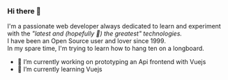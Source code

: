### Hi there 👋

I'm a passionate web developer always dedicated to learn and experiment with the *"latest and (hopefully :pray:) the greatest" technologies.*<br />
I have been an Open Source user and lover since 1999.<br />
In my spare time, I'm trying to learn how to hang ten on a longboard.<br />

- 🔭 I’m currently working on prototyping an Api frontend with Vuejs
- 🌱 I’m currently learning Vuejs

<!--
**Fabio-Ottaviani-Dev/Fabio-Ottaviani-Dev** is a ✨ _special_ ✨ repository because its `README.md` (this file) appears on your GitHub profile.
Here are some ideas to get you started:
- 👯 I’m looking to collaborate on ...
- 🤔 I’m looking for help with ...
- 💬 Ask me about ...
- 📫 How to reach me: ...
- 😄 Pronouns: ...
- ⚡ Fun fact: ...
-->
